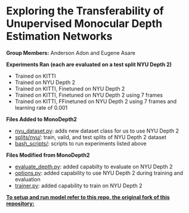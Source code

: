 # Exploring the Transferability of Unupervised Monocular Depth Estimation Networks

**Group Members:** Anderson Adon and Eugene Asare

**Experiments Ran (each are evaluated on a test split NYU Depth 2)**

- Trained on KITTI
- Trained on NYU Depth 2
- Trained on KITTI, Finetuned on NYU Depth 2
- Trained on KITTI, Finetuned on NYU Depth 2 using 7 frames
- Trained on KITTI, FFinetuned on NYU Depth 2 using 7 frames and learning rate of 0.001

**Files Added to MonoDepth2**

- [nyu_dataset.py](https://github.com/Anderson-A/monodepth2/blob/master/datasets/nyu_dataset.py): adds new dataset class for us to use NYU Depth 2
- [splits/nyu/](https://github.com/Anderson-A/monodepth2/tree/master/splits/nyu): train, valid, and test splits of NYU Depth 2 dataset
- [bash_scripts/](https://github.com/Anderson-A/monodepth2/tree/master/bash_scripts): scripts to run experiments listed above

**Files Modified from MonoDepth2**

- [evaluate_depth.py](https://github.com/Anderson-A/monodepth2/blame/master/evaluate_depth.py): added capabilty to evaluate on NYU Depth 2
- [options.py](https://github.com/Anderson-A/monodepth2/blame/master/options.py): added capability to use NYU Depth 2 during training and evaluation
- [trainer.py](https://github.com/Anderson-A/monodepth2/blame/master/trainer.py): added capability to train on NYU Depth 2

[**To setup and run model refer to this repo, the original fork of this repository:**](https://github.com/nianticlabs/monodepth2)

